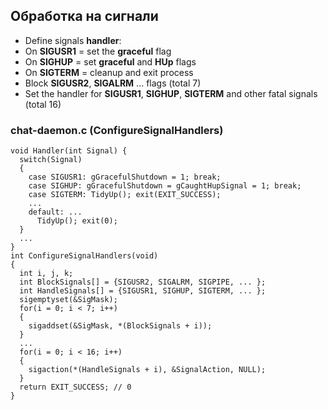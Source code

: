 ## Обработка на сигнали

- Define signals **handler**:
- On **SIGUSR1** = set the **graceful** flag
- On **SIGHUP** = set **graceful** and **HUp** flags
- On **SIGTERM** = cleanup and exit process
- Block **SIGUSR2**, **SIGALRM** ... flags (total 7)
- Set the handler for **SIGUSR1**, **SIGHUP**, **SIGTERM** and other fatal signals (total 16)


### chat-daemon.c (ConfigureSignalHandlers)

```
void Handler(int Signal) {
  switch(Signal) 
  {
    case SIGUSR1: gGracefulShutdown = 1; break;
	case SIGHUP: gGracefulShutdown = gCaughtHupSignal = 1; break;
	case SIGTERM: TidyUp(); exit(EXIT_SUCCESS); 
	...
	default: ...
	  TidyUp(); exit(0);
  }
  ...
}
int ConfigureSignalHandlers(void)
{
  int i, j, k;
  int BlockSignals[] = {SIGUSR2, SIGALRM, SIGPIPE, ... };
  int HandleSignals[] = {SIGUSR1, SIGHUP, SIGTERM, ... };
  sigemptyset(&SigMask);
  for(i = 0; i < 7; i++)
  {
    sigaddset(&SigMask, *(BlockSignals + i));
  }  
  ...
  for(i = 0; i < 16; i++)
  {
    sigaction(*(HandleSignals + i), &SignalAction, NULL);
  }
  return EXIT_SUCCESS; // 0
}
```